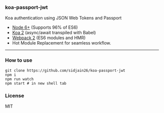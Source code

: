 ### koa-passport-jwt

Koa authentication using JSON Web Tokens and Passport
* [Node 6+](https://nodejs.org/en/) (Supports 96% of ES6)
* [Koa 2](https://github.com/koajs/koa/tree/v2.x) (async/await transpiled with Babel)
* [Webpack 2](https://webpack.github.io/) (ES6 modules and HMR)
* Hot Module Replacement for seamless workflow.

---

### How to use

```
git clone https://github.com/sidjain26/koa-passport-jwt
npm i
npm run watch
npm start # in new shell tab
```

### License

MIT
